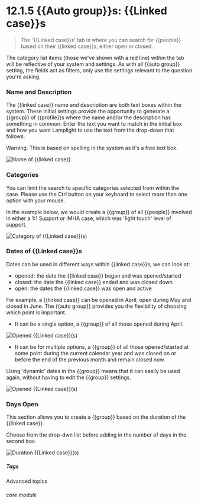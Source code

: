 # 12.1.5  <i class="fa fa-users"></i> {{Auto group}}s: {{Linked case}}s

> The '{{Linked case}}s' tab is where you can search for {{people}} based on their {{linked case}}s, either open or closed.

The category list items (those we've shown with a red line) within the tab will be reflective of your system and settings.
As with all {{auto group}} setting, the fields act as filters, only use the settings relevant to the question you're asking.

### Name and Description

The {{linked case}} name and description are both text boxes within the system. These initial settings provide the opportunity to generate a {{group}} of {{profile}}s where the name and/or the description has something in common.
Enter the text you want to match in the initial box and how you want Lamplight to use the text from the drop-down that follows.

Warning. This is based on spelling in the system as it's a free text box.

![Name of {{linked case}}](12.1.5a.png)

### Categories

You can limit the search to specific categories selected from within the case.
Please use the Ctrl button on your keyboard to select more than one option with your mouse.

In the example below, we would create a {{group}} of all {{people}} involved in either a 1:1 Support or IMHA case, which was 'light touch' level of support.

![Category of {{Linked case}}(s)](12.1.5b.png)

### Dates of {{Linked case}}s

Dates can be used in different ways within {{linked case}}s, we can look at:
- opened: the date the {{linked case}} began and was opened/started
- closed: the date the {{linked case}} ended and was closed down
- open: the dates the {{linked case}} was open and active

For example, a {{linked case}} can be opened in April, open during May and closed in June. The {{auto group}} provides you the flexibility of choosing which point is important.
- It can be a single option, a {{group}} of all those opened during April.

![Opened {{Linked case}}(s)](12.1.5c.png)

- It can be for multiple options, a {{group}} of all those opened/started at some point during the current calendar year and was closed on or before the end of the previous month and remain closed now. 

Using 'dynamic' dates in the {{group}} means that it can easily be used again, without having to edit the {{group}} settings.

![Opened {{Linked case}}(s)](12.1.5d.png)


### Days Open

This section allows you to create a {{group}} based on the duration of the {{linked case}}.

Choose from the drop-dwn list before adding in the number of days in the second box. 

![Duration {{Linked case}}(s)](12.1.5e.png)


##### Tags
Advanced topics

###### core module
